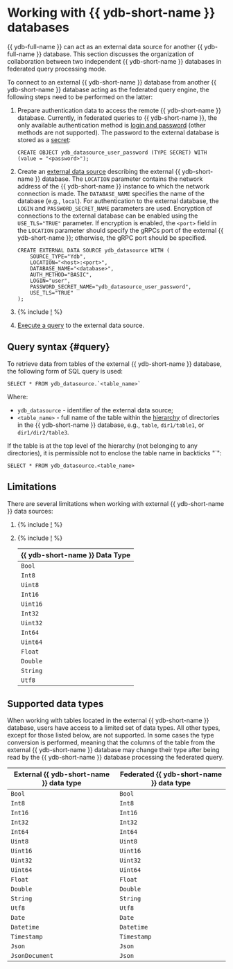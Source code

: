 # Working with {{ ydb-short-name }} databases

{{ ydb-full-name }} can act as an external data source for another {{ ydb-full-name }} database. This section discusses the organization of collaboration between two independent {{ ydb-short-name }} databases in federated query processing mode.

To connect to an external {{ ydb-short-name }} database from another {{ ydb-short-name }} database acting as the federated query engine, the following steps need to be performed on the latter:

1. Prepare authentication data to access the remote {{ ydb-short-name }} database. Currently, in federated queries to {{ ydb-short-name }}, the only available authentication method  is [login and password](../../security/authentication.md#static-credentials) (other methods are not supported). The password to the external database is stored as a [secret](../datamodel/secrets.md):

    ```yql
    CREATE OBJECT ydb_datasource_user_password (TYPE SECRET) WITH (value = "<password>");
    ```

2. Create an [external data source](../datamodel/external_data_source.md) describing the external {{ ydb-short-name }} database. The `LOCATION` parameter contains the network address of the {{ ydb-short-name }} instance to which the network connection is made. The `DATABASE_NAME` specifies the name of the database (e.g., `local`). For authentication to the external database, the `LOGIN` and `PASSWORD_SECRET_NAME` parameters are used. Encryption of connections to the external database can be enabled using the `USE_TLS="TRUE"` parameter. If encryption is enabled, the `<port>` field in the `LOCATION` parameter should specify the gRPCs port of the external {{ ydb-short-name }}; otherwise, the gRPC port should be specified.

    ```yql
    CREATE EXTERNAL DATA SOURCE ydb_datasource WITH (
        SOURCE_TYPE="Ydb",
        LOCATION="<host>:<port>",
        DATABASE_NAME="<database>",
        AUTH_METHOD="BASIC",
        LOGIN="user",
        PASSWORD_SECRET_NAME="ydb_datasource_user_password",
        USE_TLS="TRUE"
    );
    ```

3. {% include [!](_includes/connector_deployment.md) %}
4. [Execute a query](#query) to the external data source.

## Query syntax {#query}

To retrieve data from tables of the external {{ ydb-short-name }} database, the following form of SQL query is used:

```yql
SELECT * FROM ydb_datasource.`<table_name>`
```

Where:

- `ydb_datasource` - identifier of the external data source;
- `<table_name>` - full name of the table within the [hierarchy](../../concepts/index.html#ydb-hierarchy) of directories in the {{ ydb-short-name }} database, e.g., `table`, `dir1/table1`, or `dir1/dir2/table3`.

If the table is at the top level of the hierarchy (not belonging to any directories), it is permissible not to enclose the table name in backticks "\`":

```yql
SELECT * FROM ydb_datasource.<table_name>
```

## Limitations

There are several limitations when working with external {{ ydb-short-name }} data sources:

1. {% include [!](_includes/supported_requests.md) %}
1. {% include [!](_includes/predicate_pushdown.md) %}

    |{{ ydb-short-name }} Data Type|
    |----|
    |`Bool`|
    |`Int8`|
    |`Uint8`|
    |`Int16`|
    |`Uint16`|
    |`Int32`|
    |`Uint32`|
    |`Int64`|
    |`Uint64`|
    |`Float`|
    |`Double`|
    |`String`|
    |`Utf8`|

## Supported data types

When working with tables located in the external {{ ydb-short-name }} database, users have access to a limited set of data types. All other types, except for those listed below, are not supported. In some cases the type conversion is performed, meaning that the columns of the table from the external {{ ydb-short-name }} database may change their type after being read by the {{ ydb-short-name }} database processing the federated query.

|External {{ ydb-short-name }} data type|Federated {{ ydb-short-name }} data type|
|---------|---------|
|`Bool`|`Bool`|
|`Int8`|`Int8`|
|`Int16`|`Int16`|
|`Int32`|`Int32`|
|`Int64`|`Int64`|
|`Uint8`|`Uint8`|
|`Uint16`|`Uint16`|
|`Uint32`|`Uint32`|
|`Uint64`|`Uint64`|
|`Float`|`Float`|
|`Double`|`Double`|
|`String`|`String`|
|`Utf8`|`Utf8`|
|`Date`|`Date`|
|`Datetime`|`Datetime`|
|`Timestamp`|`Timestamp`|
|`Json`|`Json`|
|`JsonDocument`|`Json`|
